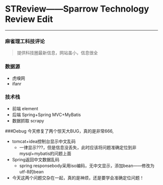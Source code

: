 # STReview——Sparrow Technology Review Edit

***
### 麻雀理工科技评论
> 提供科技圈最新信息，网站虽小，信息很全

### 数据源
* 虎嗅网
* ifanr

### 技术栈
* 前端 element
* 后端 Spring+Spring MVC+MyBatis
* 数据抓取 scrapy

###Debug
今天修复了两个惊天大BUG，真的是非常666,
* tomcat+idea控制台显示中文乱码
  * 一律显示???，但是信息没丢失，此时应该将问题准确定位到非mysql+mybatis的问题上面
* Spring返回中文数据乱码
  * spring responsebody采用iso编码，无中文显示，添加bean——修改为utf-8的bean
* 今天这两个问题交杂在一起，真的是神烦，还是要学会准确定位问题！
